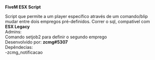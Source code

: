 **FiveM ESX Script**

Script que permite a um player específico através de um comando/blip mudar entre dois empregos pré-definidos.
Correr o sql, compatível com **ESX Legacy**
</br>
Admins:</br>
Comando setjob2 para definir o segundo emprego
</br>
Desenvolvido por: **zcmg#5307**
</br>
Depêndecias:</br>
-zcmg_notificacao
